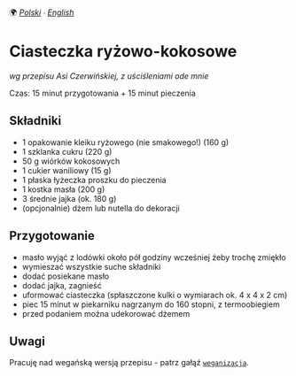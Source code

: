 🌍
*[Polski](README.md) ∙ [English](README-en.md)*


Ciasteczka ryżowo-kokosowe
==========================

_wg przepisu Asi Czerwińskiej, z uściśleniami ode mnie_

Czas: 15 minut przygotowania + 15 minut pieczenia

Składniki
---------

* 1 opakowanie kleiku ryżowego (nie smakowego!) (160 g)
* 1 szklanka cukru (220 g)
* 50 g wiórków kokosowych
* 1 cukier waniliowy (15 g)
* 1 płaska łyżeczka proszku do pieczenia
* 1 kostka masła (200 g)
* 3 średnie jajka (ok. 180 g)
* (opcjonalnie) dżem lub nutella do dekoracji


Przygotowanie
-------------

* masło wyjąć z lodówki około pół godziny wcześniej żeby trochę zmiękło
* wymieszać wszystkie suche składniki
* dodać posiekane masło
* dodać jajka, zagnieść
* uformować ciasteczka (spłaszczone kulki o wymiarach ok. 4 x 4 x 2 cm)
* piec 15 minut w piekarniku nagrzanym do 160 stopni, z termoobiegiem
* przed podaniem można udekorować dżemem


Uwagi
-----

Pracuję nad wegańską wersją przepisu - patrz gałąź
[`weganizacja`](https://github.com/jan-warchol/przepisy-programisty/blob/weganizacja/ciasteczka-kokosowe/todo.md#wersja-wega%C5%84ska).
